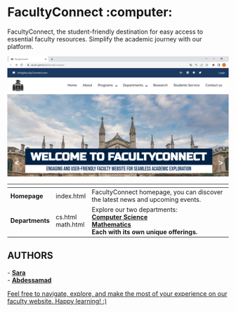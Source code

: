 <h1 >FacultyConnect :computer:</h1> 


<p> FacultyConnect, the student-friendly destination for easy access to essential faculty resources. 
Simplify the academic journey with our platform. </p>
<center><img src="https://github.com/Saraiin/FacultyConnect/blob/main/images/facultyconnect.png?raw=true"  width="800"/></center>

<table>
<thead> 
<tr> <th></th> <th></th> <th></th> 
</tr></thead>
<tbody>
<tr>
<td> <b>Homepage</b></td>
<td>index.html</td>
<td> FacultyConnect homepage, you can discover the latest news and upcoming events.</td>
</tr>
<tr> 
<td><b> Departments</b> </td>
<td> cs.html <br> math.html
<td>Explore our two departments: <br> <b><a href='https://saraiin.github.io/FacultyConnect/cs.html'> Computer Science</a> <br> <b><a href='https://saraiin.github.io/FacultyConnect/math.html'>Mathematics</a></b><br> Each with its own unique offerings.</td>
 </tr>

</tbody>
</table>


<h2>AUTHORS </h2>
- <strong> <a href=""> Sara</a> </strong> <br>
- <strong> <a href="">Abdessamad </strong> <br>

<p> Feel free to navigate, explore, and make the most of your experience on our faculty website. Happy learning! :) </p>